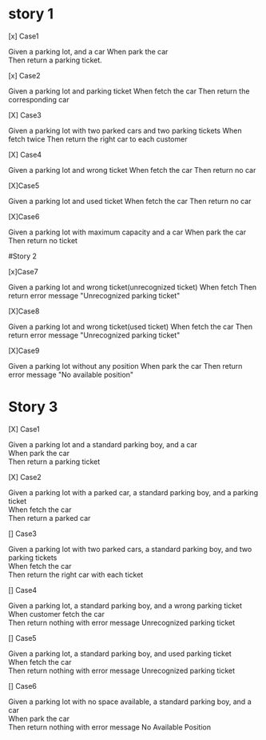 # story 1
[x] Case1  

Given a parking lot, and a car
When park the car  
Then return a parking ticket. 

[x] Case2

Given a parking lot and parking ticket 
When fetch the car
Then return the corresponding car 

[X] Case3

Given a parking lot with two parked cars and two parking tickets
When fetch twice
Then return the right car to each customer

[X] Case4

Given a parking lot and wrong ticket
When fetch the car
Then return no car

[X]Case5

Given a parking lot and used ticket
When fetch the car
Then return no car

[X]Case6

Given a parking lot with maximum capacity and a car 
When park the car
Then return no ticket

#Story 2

[x]Case7

Given a parking lot and wrong ticket(unrecognized ticket)
When fetch
Then return error message "Unrecognized parking ticket"

[X]Case8

Given a parking lot and wrong ticket(used ticket)
When fetch the car
Then return error message "Unrecognized parking ticket"

[X]Case9

Given a parking lot without any position
When park the car
Then return error message "No available position"


# Story 3
[X] Case1

Given a parking lot and a standard parking boy, and a car  
When park the car  
Then return a parking ticket

[X] Case2

Given a parking lot with a parked car, a standard parking boy, and a parking ticket  
When fetch the car  
Then return a parked car

[] Case3

Given a parking lot with two parked cars, a standard parking boy, and two parking tickets  
When fetch the car  
Then return the right car with each ticket

[] Case4

Given a parking lot, a standard parking boy, and a wrong parking ticket  
When customer fetch the car  
Then return nothing with error message Unrecognized parking ticket

[] Case5

Given a parking lot, a standard parking boy, and used parking ticket  
When fetch the car  
Then return nothing with error message Unrecognized parking ticket

[] Case6

Given a parking lot with no space available, a standard parking boy, and a car  
When park the car  
Then return nothing with error message No Available Position




